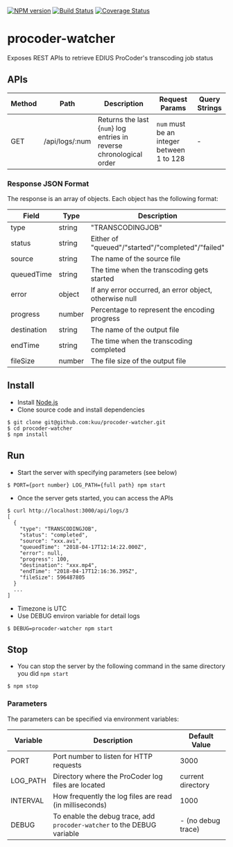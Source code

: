 [![NPM version](https://badge.fury.io/js/procoder-watcher.png)](https://badge.fury.io/js/procoder-watcher)
[![Build Status](https://travis-ci.org/kuu/procoder-watcher.svg?branch=master)](https://travis-ci.org/kuu/procoder-watcher)
[![Coverage Status](https://coveralls.io/repos/github/kuu/procoder-watcher/badge.svg?branch=master)](https://coveralls.io/github/kuu/procoder-watcher?branch=master)

# procoder-watcher
Exposes REST APIs to retrieve EDIUS ProCoder's transcoding job status

## APIs
| Method | Path                   | Description   | Request Params | Query Strings |
| ------ | ---------------------- | ------------- | ------------- | ------------- |
| GET    | /api/logs/:num          | Returns the last {`num`} log entries in reverse chronological order | `num` must be an integer between 1 to 128 | - |

### Response JSON Format
The response is an array of objects. Each object has the following format:

| Field | Type                   | Description   |
| ------ | ---------------------- | ------------- |
| type    | string          | "TRANSCODINGJOB" |
| status    | string          | Either of "queued"/"started"/"completed"/"failed" |
| source    | string          | The name of the source file |
| queuedTime    | string          | The time when the transcoding gets started |
| error    | object          | If any error occurred, an error object, otherwise null |
| progress    | number          | Percentage to represent the encoding progress |
| destination    | string          | The name of the output file |
| endTime    | string          | The time when the transcoding completed |
| fileSize    | number          | The file size of the output file |

## Install
* Install [Node.js](https://nodejs.org/)
* Clone source code and install dependencies

```
$ git clone git@github.com:kuu/procoder-watcher.git
$ cd procoder-watcher
$ npm install
```

## Run
* Start the server with specifying parameters (see below)

```
$ PORT={port number} LOG_PATH={full path} npm start
```

* Once the server gets started, you can access the APIs

```
$ curl http://localhost:3000/api/logs/3
[
  {
    "type": "TRANSCODINGJOB",
    "status": "completed",
    "source": "xxx.avi",
    "queuedTime": "2018-04-17T12:14:22.000Z",
    "error": null,
    "progress": 100,
    "destination": "xxx.mp4",
    "endTime": "2018-04-17T12:16:36.395Z",
    "fileSize": 596487805
  }
  ...
]

```
* Timezone is UTC
* Use DEBUG environ variable for detail logs
```
$ DEBUG=procoder-watcher npm start
```

## Stop
* You can stop the server by the following command in the same directory you did `npm start`

```
$ npm stop
```

### Parameters
The parameters can be specified via environment variables:

| Variable | Description   | Default Value|
| ------ | ------------- | ------------- |
| PORT   | Port number to listen for HTTP requests | 3000 |
| LOG_PATH    | Directory where the ProCoder log files are located | current directory |
| INTERVAL    | How frequently the log files are read (in milliseconds)  | 1000 |
| DEBUG    | To enable the debug trace, add `procoder-watcher` to the DEBUG variable | - (no debug trace) |
